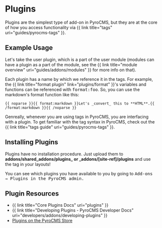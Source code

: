 # Plugins 

Plugins are the simplest type of add-on in PyroCMS, but they are at the core of how you access functionality via {{ link title="tags" uri="guides/pyrocms-tags" }}.

</div>
<div class="doc_content">

## Example Usage

Let's take the user plugin, which is a part of the user module (modules can have a plugin as a part of the module, see the {{ link title="module overview" uri="guides/addons/modules" }} for more info on that).

Each plugin has a name by which we reference it in the tags. For example, the {{ link title="format plugin" link="plugins/format" }}'s variables and functions can be referenced with <samp>format:foo</samp>. So, you can use the markdown's format function like this:

	{{ noparse }}{{ format:markdown }}Let's _convert_ this to **HTML**.{{ /format:markdown }}{{ /noparse }}

Genreally, whenever you are using tags in PyroCMS, you are interfacing with a plugin. To get familiar with the tag syntax in PyroCMS, check out the {{ link title="tags guide" uri="guides/pyrocms-tags" }}.

## Installing Plugins

Plugins have no installation procedure. Just upload them to **addons/shared\_addons/plugins_ or _addons/[site-ref]/plugins** and use the tag in your layouts!

You can see which plugins you have available to you by going to <samp>Add-ons &rarr; Plugins</smap> in the PyroCMS admin.

## Plugin Resources

* {{ link title="Core Plugins Docs" uri="plugins" }}
* {{ link title="Developing Plugins - PyroCMS Developer Docs" uri="developers/addons/developing-plugins" }}
* [Plugins on the PyroCMS Store](https://www.pyrocms.com/store/categories/plugins)